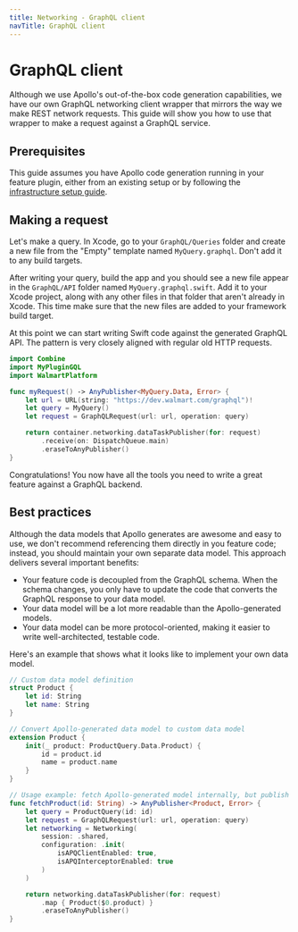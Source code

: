 ```yaml
---
title: Networking - GraphQL client
navTitle: GraphQL client
---
```


# GraphQL client

Although we use Apollo's out-of-the-box code generation capabilities, we have our own GraphQL networking client wrapper that mirrors the way we make REST network requests. This guide will show you how to use that wrapper to make a request against a GraphQL service.

## Prerequisites

This guide assumes you have Apollo code generation running in your feature plugin, either from an existing setup or by following the [infrastructure setup guide](graphql-infrastructure.md).

## Making a request

Let's make a query. In Xcode, go to your `GraphQL/Queries` folder and create a new file from the "Empty" template named `MyQuery.graphql`. Don't add it to any build targets.

After writing your query, build the app and you should see a new file appear in the `GraphQL/API` folder named `MyQuery.graphql.swift`. Add it to your Xcode project, along with any other files in that folder that aren't already in Xcode. This time make sure that the new files are added to your framework build target.

At this point we can start writing Swift code against the generated GraphQL API. The pattern is very closely aligned with regular old HTTP requests.

```swift
import Combine
import MyPluginGQL
import WalmartPlatform

func myRequest() -> AnyPublisher<MyQuery.Data, Error> {
    let url = URL(string: "https://dev.walmart.com/graphql")!
    let query = MyQuery()
    let request = GraphQLRequest(url: url, operation: query)

    return container.networking.dataTaskPublisher(for: request)
        .receive(on: DispatchQueue.main)
        .eraseToAnyPublisher()
}
```

Congratulations! You now have all the tools you need to write a great feature against a GraphQL backend.

## Best practices

Although the data models that Apollo generates are awesome and easy to use, we don't recommend referencing them directly in you feature code; instead, you should maintain your own separate data model. This approach delivers several important benefits:

- Your feature code is decoupled from the GraphQL schema. When the schema changes, you only have to update the code that converts the GraphQL response to your data model.
- Your data model will be a lot more readable than the Apollo-generated models.
- Your data model can be more protocol-oriented, making it easier to write well-architected, testable code.

Here's an example that shows what it looks like to implement your own data model.

```swift
// Custom data model definition
struct Product {
    let id: String
    let name: String
}

// Convert Apollo-generated data model to custom data model
extension Product {
    init(_ product: ProductQuery.Data.Product) {
        id = product.id
        name = product.name
    }
}

// Usage example: fetch Apollo-generated model internally, but publish custom model
func fetchProduct(id: String) -> AnyPublisher<Product, Error> {
    let query = ProductQuery(id: id)
    let request = GraphQLRequest(url: url, operation: query)
    let networking = Networking(
        session: .shared,
        configuration: .init(
            isAPQClientEnabled: true,
            isAPQInterceptorEnabled: true
        )
    )

    return networking.dataTaskPublisher(for: request)
        .map { Product($0.product) }
        .eraseToAnyPublisher()
}
```
